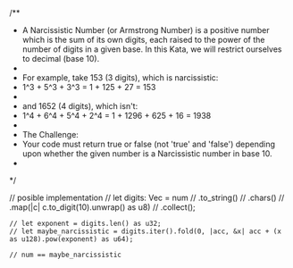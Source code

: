 /**
 * A Narcissistic Number (or Armstrong Number) is a positive number which is the sum of its own digits, each raised to the power of the number of digits in a given base. In this Kata, we will restrict ourselves to decimal (base 10).
 *
 * For example, take 153 (3 digits), which is narcissistic:
 * 1^3 + 5^3 + 3^3 = 1 + 125 + 27 = 153
 *
 * and 1652 (4 digits), which isn't:
 * 1^4 + 6^4 + 5^4 + 2^4 = 1 + 1296 + 625 + 16 = 1938
 *
 * The Challenge:
 * Your code must return true or false (not 'true' and 'false') depending upon whether the given number is a Narcissistic number in base 10.
 *
 */

 // posible implementation
  // let digits: Vec<u8> = num
    // 	.to_string()
    // 	.chars()
    // 	.map(|c| c.to_digit(10).unwrap() as u8)
    // 	.collect();

    // let exponent = digits.len() as u32;
    // let maybe_narcissistic = digits.iter().fold(0, |acc, &x| acc + (x as u128).pow(exponent) as u64);

    // num == maybe_narcissistic